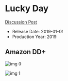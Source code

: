 # Lucky Day

[Discussion Post](https://www.avsforum.com/threads/bass-eq-for-filtered-movies.2995212/post-58681832)

* Release Date: 2019-01-01
* Production Year: 2019

## Amazon DD+

![img 0](https://i.imgur.com/xxoW88a.jpg)

![img 1](https://i.imgur.com/HHl06TD.png)

